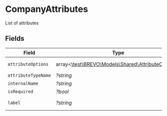 # CompanyAttributes

List of attributes


## Fields

| Field                                                                                        | Type                                                                                         | Required                                                                                     | Description                                                                                  | Example                                                                                      |
| -------------------------------------------------------------------------------------------- | -------------------------------------------------------------------------------------------- | -------------------------------------------------------------------------------------------- | -------------------------------------------------------------------------------------------- | -------------------------------------------------------------------------------------------- |
| `attributeOptions`                                                                           | array<[\test\BREVO\Models\Shared\AttributeOptions](../../Models/Shared/AttributeOptions.md)> | :heavy_minus_sign:                                                                           | N/A                                                                                          | [object Object]                                                                              |
| `attributeTypeName`                                                                          | *?string*                                                                                    | :heavy_minus_sign:                                                                           | N/A                                                                                          | text                                                                                         |
| `internalName`                                                                               | *?string*                                                                                    | :heavy_minus_sign:                                                                           | N/A                                                                                          | name                                                                                         |
| `isRequired`                                                                                 | *?bool*                                                                                      | :heavy_minus_sign:                                                                           | N/A                                                                                          | true                                                                                         |
| `label`                                                                                      | *?string*                                                                                    | :heavy_minus_sign:                                                                           | N/A                                                                                          | Company Name                                                                                 |